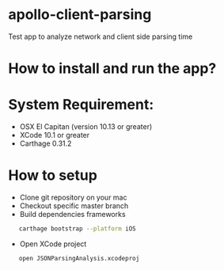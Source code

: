 # apollo-client-parsing

Test app to analyze network and client side parsing time

# How to install and run the app? 

# System Requirement:
* OSX El Capitan (version 10.13 or greater)
* XCode 10.1 or greater
* Carthage 0.31.2

# How to setup

* Clone git repository on your mac
* Checkout specific master branch
* Build dependencies frameworks
```sh
   carthage bootstrap --platform iOS
```
* Open XCode project
```sh
   open JSONParsingAnalysis.xcodeproj
```
